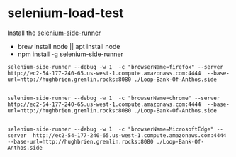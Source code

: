 # selenium-load-test

Install the  [selenium-side-runner](https://www.selenium.dev/selenium-ide/docs/en/introduction/command-line-runner)
 - brew install node || apt install node
 - npm install -g selenium-side-runner

```
selenium-side-runner --debug -w 1  -c "browserName=firefox" --server  http://ec2-54-177-240-65.us-west-1.compute.amazonaws.com:4444  --base-url=http://hughbrien.gremlin.rocks:8080 ./Loop-Bank-Of-Anthos.side 


selenium-side-runner --debug -w 1  -c "browserName=chrome" --server  http://ec2-54-177-240-65.us-west-1.compute.amazonaws.com:4444  --base-url=http://hughbrien.gremlin.rocks:8080 ./Loop-Bank-Of-Anthos.side 


selenium-side-runner --debug -w 1  -c "browserName=MicrosoftEdge" --server  http://ec2-54-177-240-65.us-west-1.compute.amazonaws.com:4444  --base-url=http://hughbrien.gremlin.rocks:8080 ./Loop-Bank-Of-Anthos.side 


```
